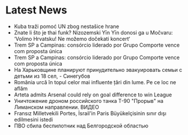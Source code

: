 # Latest News
-  Kuba traži pomoć UN zbog nestašice hrane
-  Znate li što je thai funk? Nizozemski Yīn Yīn donosi ga u Močvaru: ‘Volimo Hrvatsku! Ne možemo dočekati koncert‘
-  Trem SP a Campinas: consórcio liderado por Grupo Comporte vence com proposta única
-  Trem SP a Campinas: consórcio liderado por Grupo Comporte vence com proposta única
-  На Харьковщине планируют принудительно эвакуировать семьи с детьми из 18 сел, - Синегубов
-  România urcă în topul celor mai influente țări din lume. Pe ce loc ne aflăm
-  Arteta admits Arsenal could rely on goal difference to win League
-  Уничтожение дроном российского танка Т-90 "Прорыв" на Лиманском направлении. ВИДЕО
-  Fransız Milletvekili Portes, İsrail'in Paris Büyükelçisinin sınır dışı edilmesini istedi
-  ПВО сбила беспилотник над Белгородской областью
